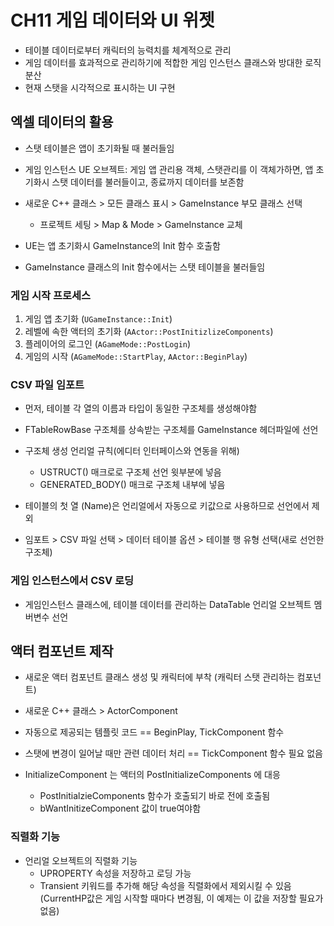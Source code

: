 # **CH11 게임 데이터와 UI 위젯**

- 테이블 데이터로부터 캐릭터의 능력치를 체계적으로 관리
- 게임 데이터를 효과적으로 관리하기에 적합한 게임 인스턴스 클래스와 방대한 로직 분산
- 현재 스탯을 시각적으로 표시하는 UI 구현

## **엑셀 데이터의 활용**

- 스탯 테이블은 앱이 초기화될 때 불러들임
- 게임 인스턴스 UE 오브젝트: 게임 앱 관리용 객체, 스탯관리를 이 객체가하면, 앱 초기화시 스탯 데이터를 불러들이고, 종료까지 데이터를 보존함

- 새로운 C++ 클래스 > 모든 클래스 표시 > GameInstance 부모 클래스 선택
  - 프로젝트 세팅 > Map & Mode > GameInstance 교체

- UE는 앱 초기화시 GameInstance의 Init 함수 호출함
- GameInstance 클래스의 Init 함수에서는 스탯 테이블을 불러들임

### 게임 시작 프로세스

1. 게임 앱 초기화 (``UGameInstance::Init``)
2. 레벨에 속한 액터의 초기화 (``AActor::PostInitizlizeComponents``)
3. 플레이어의 로그인 (``AGameMode::PostLogin``)
4. 게임의 시작 (``AGameMode::StartPlay``, ``AActor::BeginPlay``)

### CSV 파일 임포트

- 먼저, 테이블 각 열의 이름과 타입이 동일한 구조체를 생성해야함
- FTableRowBase 구조체를 상속받는 구조체를 GameInstance 헤더파일에 선언

- 구조체 생성 언리얼 규칙(에디터 인터페이스와 연동을 위해)
  -  USTRUCT() 매크로로 구조체 선언 윗부분에 넣음
  -  GENERATED_BODY() 매크로 구조체 내부에 넣음

- 테이블의 첫 열 (Name)은 언리얼에서 자동으로 키값으로 사용하므로 선언에서 제외

- 임포트 > CSV 파일 선택 > 데이터 테이블 옵션 > 테이블 행 유형 선택(새로 선언한 구조체)

### 게임 인스턴스에서 CSV 로딩

- 게임인스턴스 클래스에,  테이블 데이터를 관리하는 DataTable 언리얼 오브젝트 멤버변수 선언


## 액터 컴포넌트 제작

- 새로운 액터 컴포넌트 클래스 생성 및 캐릭터에 부착 (캐릭터 스탯 관리하는 컴포넌트)
- 새로운 C++ 클래스 > ActorComponent

- 자동으로 제공되는 템플릿 코드 == BeginPlay, TickComponent 함수
- 스탯에 변경이 일어날 때만 관련 데이터 처리 == TickComponent 함수 필요 없음
- InitializeComponent 는 액터의 PostInitializeComponents 에 대응
    - PostInitialzieComponents 함수가 호출되기 바로 전에 호출됨
    - bWantInitizeComponent 값이 true여야함


### 직렬화 기능

- 언리얼 오브젝트의 직렬화 기능
  - UPROPERTY 속성을 저장하고 로딩 가능
  - Transient 키워드를 추가해 해당 속성을 직렬화에서 제외시킬 수 있음 (CurrentHP값은 게임 시작할 때마다 변경됨, 이 예제는 이 값을 저장할 필요가 없음)

  